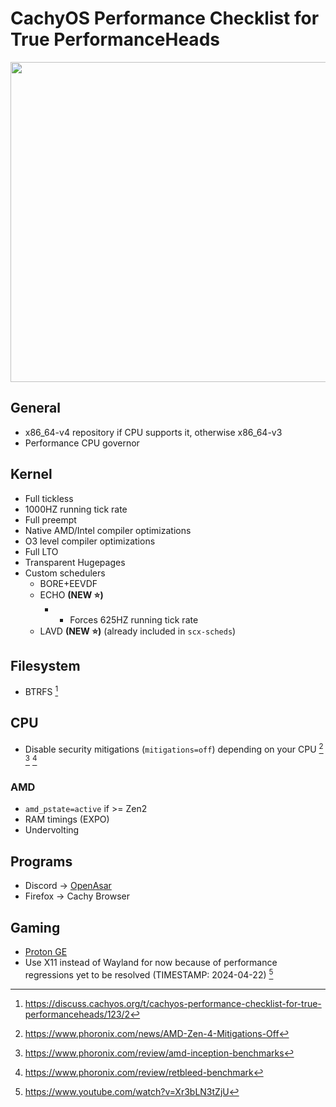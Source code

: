 # CachyOS Performance Checklist for True PerformanceHeads

<img src="swoletux.png" width="512">

## General
- x86_64-v4 repository if CPU supports it, otherwise x86_64-v3
- Performance CPU governor

## Kernel
- Full tickless
- 1000HZ running tick rate
- Full preempt
- Native AMD/Intel compiler optimizations
- O3 level compiler optimizations
- Full LTO
- Transparent Hugepages
- Custom schedulers
	- BORE+EEVDF
	- ECHO **(NEW ⭐)**
        - * Forces 625HZ running tick rate
	- LAVD **(NEW ⭐)** (already included in `scx-scheds`)

## Filesystem

- BTRFS [^1]

[^1]: https://discuss.cachyos.org/t/cachyos-performance-checklist-for-true-performanceheads/123/2

## CPU

- Disable security mitigations (`mitigations=off`) depending on your CPU [^2] [^3] [^4]

[^2]: https://www.phoronix.com/news/AMD-Zen-4-Mitigations-Off
[^3]: https://www.phoronix.com/review/amd-inception-benchmarks
[^4]: https://www.phoronix.com/review/retbleed-benchmark

### AMD

- `amd_pstate=active` if >= Zen2
- RAM timings (EXPO)
- Undervolting

## Programs

- Discord -> [OpenAsar](https://openasar.dev/)
- Firefox -> Cachy Browser

## Gaming

- [Proton GE](https://github.com/GloriousEggroll/proton-ge-custom)
- Use X11 instead of Wayland for now because of performance regressions yet to be resolved (TIMESTAMP: 2024-04-22) [^5]

[^5]: https://www.youtube.com/watch?v=Xr3bLN3tZjU